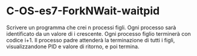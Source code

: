 # C-OS-es7-ForkNWait-waitpid
Scrivere un programma che crei n processi figli. Ogni processo sarà identificato da un valore di i crescente. Ogni processo figlio terminerà con codice i+1. Il processo padre attenderà la terminazione di tutti i figli, visualizzandone PID e valore di ritorno, e poi termina.
